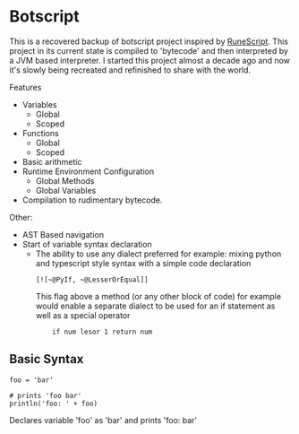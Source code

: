 

# Botscript
This is a recovered backup of botscript project inspired by [RuneScript](https://runescape.wiki/w/RuneScript). This project in its current state is compiled to 'bytecode' and then interpreted by a JVM based interpreter. I started this project almost a decade ago and now it's slowly being recreated and refinished to share with the world.

Features
* Variables
    * Global
    * Scoped
* Functions
    * Global
    * Scoped
* Basic arithmetic
* Runtime Environment Configuration
    * Global Methods
    * Global Variables
* Compilation to rudimentary bytecode.

Other:
* AST Based navigation
* Start of variable syntax declaration
    * The ability to use any dialect preferred for example: mixing python and typescript style syntax with a simple code declaration
        ```
        [![~@PyIf, ~@LesserOrEqual]]
        ``` 
        This flag above a method (or any other block of code) for example would enable a separate dialect to be used for an if statement as well as a special operator
        ```
            if num lesor 1 return num
        ```

## Basic Syntax
```
foo = 'bar'

# prints 'foo bar'
println('foo: ' + foo)
```
Declares variable 'foo' as 'bar' and prints 'foo: bar'
